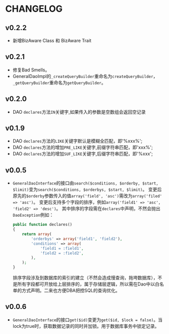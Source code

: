 # CHANGELOG

## v0.2.2

  * 新增BizAware Class 和 BizAware Trait

## v0.2.1

  * 修复Bad Smells。
  * GeneralDaoImpl的`_createQueryBuilder`重命名为`createQueryBuilder`，`_getQueryBuilder`重命名为`getQueryBuilder`。

## v0.2.0

  * DAO `declares`方法`IN`关键字,如果传入的参数是空数组会返回空记录

## v0.1.9

 * DAO `declares`方法的`LIKE`关键字默认是模糊全匹配，即'%xxx%';
 * DAO `declares`方法的增加`PRE_LIKE`关键字,前缀字符串匹配，即'xxx%';
 * DAO `declares`方法的增加`SUF_LIKE`关键字,后缀字符串匹配，即'%xxx';

## v0.0.5

 * `GeneralDaoInterface`的接口由`search($conditions, $orderby, $start, $limit)`变为`search($conditions, $orderbys, $start, $limit)`。
   变更后原先的`$orderby`参数传入的值`array('field', 'asc')`需改为`array('filed' => 'asc')`。
   变更后支持多个字段的排序，例如`array('field1' => 'asc', 'field2' => 'desc')`。
   其中排序的字段需在`declares`中声明，不然会抛出`DaoException`例如：
   ```php
   public function declares()
   {
       return array(
           'orderbys' => array('field1', 'field2'),
           'conditions' => array(
               'field1 = :field1',
               'field2 = :field2',
           ),
       );
   }
   ```
   排序字段涉及到数据库的索引的建立（不然会造成慢查询，拖垮数据库），不是所有字段都可开放给上层排序的，属于存储层逻辑，所以需在Dao中以白名单的方式声明。二来也方便DBA把控SQL的查询优化。

## v0.0.6

* `GeneralDaoInterface`的接口`get($id)`变更为`get($id, $lock = false)`。当lock为true时，获取数据记录的同时并加锁。用于数据库事务中锁定记录。
